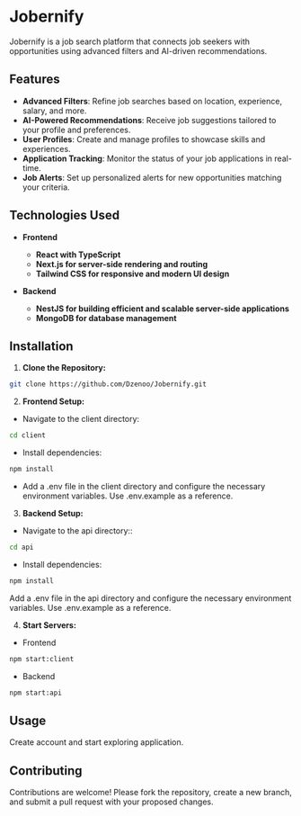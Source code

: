 # Jobernify

Jobernify is a job search platform that connects job seekers with opportunities using advanced filters and AI-driven recommendations.

## Features

- **Advanced Filters**: Refine job searches based on location, experience, salary, and more.
- **AI-Powered Recommendations**: Receive job suggestions tailored to your profile and preferences.
- **User Profiles**: Create and manage profiles to showcase skills and experiences.
- **Application Tracking**: Monitor the status of your job applications in real-time.
- **Job Alerts**: Set up personalized alerts for new opportunities matching your criteria.

## Technologies Used

- **Frontend**

  - **React with TypeScript**
  - **Next.js for server-side rendering and routing**
  - **Tailwind CSS for responsive and modern UI design**

- **Backend**
  - **NestJS for building efficient and scalable server-side applications**
  - **MongoDB for database management**

## Installation

1. **Clone the Repository:**

```bash
git clone https://github.com/Dzenoo/Jobernify.git
```

2. **Frontend Setup:**

- Navigate to the client directory:

```bash
cd client
```

- Install dependencies:

```bash
npm install
```

- Add a .env file in the client directory and configure the necessary environment variables. Use .env.example as a reference.

3. **Backend Setup:**

- Navigate to the api directory::

```bash
cd api
```

- Install dependencies:

```bash
npm install
```

Add a .env file in the api directory and configure the necessary environment variables. Use .env.example as a reference.

4. **Start Servers:**

- Frontend

```bash
npm start:client
```

- Backend

```bash
npm start:api
```

## Usage

Create account and start exploring application.

## Contributing

Contributions are welcome! Please fork the repository, create a new branch, and submit a pull request with your proposed changes.
